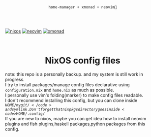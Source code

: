 <br>
<br>
<p align="center"><code>home-manager + xmonad + neovim💛</code></p>
<br>
<br>

[![nixos](https://img.shields.io/static/v1?style=for-the-badge&logo=nixos&label=%E2%A0%80&message=nixos&labelColor=azure&color=cornflowerblue)](https://nixos.org/)
[![neovim](https://img.shields.io/static/v1?style=for-the-badge&logo=neovim&label=%E2%A0%80&message=neovim&labelColor=blue&color=green)](https://neovim.io/)
[![xmonad](https://img.shields.io/static/v1?style=for-the-badge&logo=haskell&label=%E2%A0%80&message=xmonad&labelColor=blueviolet&color=black)](https://xmonad.org/)

<br>
<h1 align="center">NixOS config files</h1>

note: this repo is a personally backup. and my system is still work in progress.<br>
I try to install packages/manage config files declarative using <code>configuration.nix</code> and <code>home.nix</code> as much as possible.<br>
I personally use vim's folding(marker) to make config files readable.<br>
I don't recommend installing this config, but you can clone inside <code>$HOME/mygit/</code> and symlink. Don't forget that nixpkgs directory goes inside <code>$HOME/.config/</code><br>
If you are new to nixos, maybe you can get idea how to install neovim plugins and fish plugins,haskell packages,python packages from this config.
